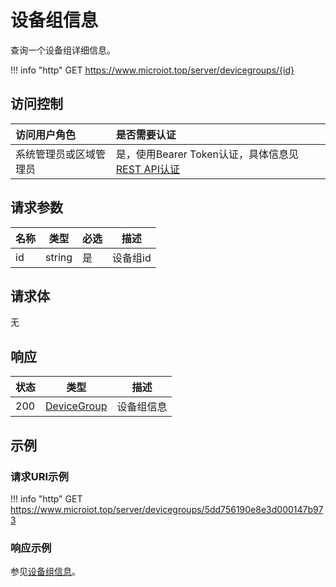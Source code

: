 # 设备组信息

查询一个设备组详细信息。

!!! info "http"
    GET https://www.microiot.top/server/devicegroups/{id}

## 访问控制

| 访问用户角色           | 是否需要认证                                 |
| :--------------------- | :------------------------------------------- |
| 系统管理员或区域管理员 | 是，使用Bearer Token认证，具体信息见[REST API认证](../api.md) |

## 请求参数

| 名称 | 类型   | 必选 | 描述     |
| ---- | ------ | ---- | -------- |
| id   | string | 是   | 设备组id |

## 请求体

无

## 响应

| 状态 | 类型          | 描述           |
| ---- | ------------- | -------------- |
| 200  | [DeviceGroup](adddevicegroup.md#devicegroup) | 设备组信息 |



## 示例

### 请求URI示例

!!! info "http"
    GET https://www.microiot.top/server/devicegroups/5dd756190e8e3d000147b973


### 响应示例

参见[设备组信息](adddevicegroup.md#_7)。

